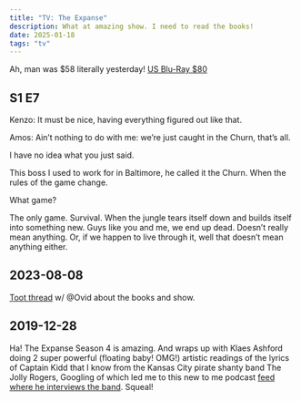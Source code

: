 ```yaml
---
title: "TV: The Expanse"
description: What at amazing show. I need to read the books!
date: 2025-01-18
tags: "tv"
---
```


Ah, man was $58 literally yesterday! [US Blu-Ray $80](https://amzn.to/42mPo55)

## S1 E7

Kenzo: It must be nice, having everything figured out like that.

Amos: Ain’t nothing to do with me: we’re just caught in the Churn, that’s all.

I have no idea what you just said.

This boss I used to work for in Baltimore, he called it the Churn.
When the rules of the game change.

What game?

The only game. Survival. When the jungle tears itself down and builds itself
into something new. Guys like you and me, we end up dead. Doesn’t really
mean anything. Or, if we happen to live through it, well that doesn’t mean anything either.

## 2023-08-08

[Toot thread](https://fosstodon.org/users/ovid/statuses/110853937880255238) w/ @Ovid about
the books and show.

## 2019-12-28

Ha! The Expanse Season 4 is amazing. And wraps up with Klaes Ashford doing 2
super powerful (floating baby! OMG!) artistic readings of the lyrics of Captain Kidd
that I know from the Kansas City pirate shanty band The Jolly Rogers, Googling of which
led me to this new to me podcast
[feed where he interviews the band](https://www.underthecrossbones.com/utc-188-the-jolly-rogers/).
Squeal!
